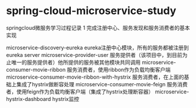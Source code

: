 # spring-cloud-microservice-study
springcloud微服务学习过程记录
1 完成注册中心、服务发现和服务消费者的基本实现

microservice-discovery-eureka  eureka注册中心模块，所有的服务都被注册到eureka server
microservice-provider-user 服务提供者（该项目中，到目前为止唯一的服务提供者）他所提供的服务被其他模块共同调用 
microservice-consumer-movie-ribbon 服务消费者，使用ribbon作为负载均衡客户端
microservice-consumer-movie-ribbon-with-hystrix 服务消费者，在上面的基础上集成了hystrix做断容处理 
microservice-consumer-movie-feign  服务消费者，使用feign作为负载均衡客户端（集成了hystrix处理断容器）
microservice-hystrix-dashboard hystrix监控
